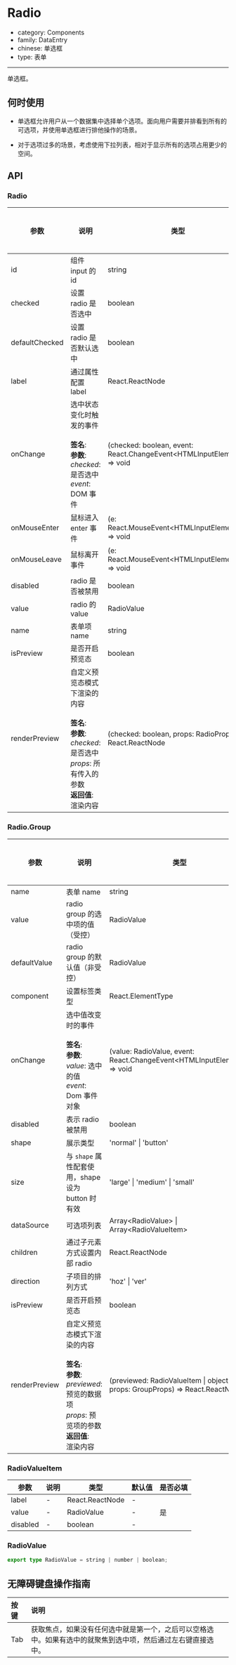 # Radio

-   category: Components
-   family: DataEntry
-   chinese: 单选框
-   type: 表单

---

单选框。

## 何时使用

-   单选框允许用户从一个数据集中选择单个选项。面向用户需要并排看到所有的可选项，并使用单选框进行排他操作的场景。

-   对于选项过多的场景，考虑使用下拉列表，相对于显示所有的选项占用更少的空间。

## API

### Radio

| 参数           | 说明                                                                                                                                           | 类型                                                                    | 默认值 | 是否必填 |
| -------------- | ---------------------------------------------------------------------------------------------------------------------------------------------- | ----------------------------------------------------------------------- | ------ | -------- |
| id             | 组件 input 的 id                                                                                                                               | string                                                                  | -      |          |
| checked        | 设置 radio 是否选中                                                                                                                            | boolean                                                                 | -      |          |
| defaultChecked | 设置 radio 是否默认选中                                                                                                                        | boolean                                                                 | -      |          |
| label          | 通过属性配置 label                                                                                                                             | React.ReactNode                                                         | -      |          |
| onChange       | 选中状态变化时触发的事件<br/><br/>**签名**:<br/>**参数**:<br/>_checked_: 是否选中<br/>_event_: DOM 事件                                        | (checked: boolean, event: React.ChangeEvent\<HTMLInputElement>) => void | -      |          |
| onMouseEnter   | 鼠标进入 enter 事件                                                                                                                            | (e: React.MouseEvent\<HTMLInputElement>) => void                        | -      |          |
| onMouseLeave   | 鼠标离开事件                                                                                                                                   | (e: React.MouseEvent\<HTMLInputElement>) => void                        | -      |          |
| disabled       | radio 是否被禁用                                                                                                                               | boolean                                                                 | -      |          |
| value          | radio 的 value                                                                                                                                 | RadioValue                                                              | -      |          |
| name           | 表单项 name                                                                                                                                    | string                                                                  | -      |          |
| isPreview      | 是否开启预览态                                                                                                                                 | boolean                                                                 | -      |          |
| renderPreview  | 自定义预览态模式下渲染的内容<br/><br/>**签名**:<br/>**参数**:<br/>_checked_: 是否选中<br/>_props_: 所有传入的参数<br/>**返回值**:<br/>渲染内容 | (checked: boolean, props: RadioProps) => React.ReactNode                | -      |          |

### Radio.Group

| 参数          | 说明                                                                                                                                               | 类型                                                                        | 默认值   | 是否必填 |
| ------------- | -------------------------------------------------------------------------------------------------------------------------------------------------- | --------------------------------------------------------------------------- | -------- | -------- |
| name          | 表单 name                                                                                                                                          | string                                                                      | -        |          |
| value         | radio group 的选中项的值（受控）                                                                                                                   | RadioValue                                                                  | -        |          |
| defaultValue  | radio group 的默认值（非受控）                                                                                                                     | RadioValue                                                                  | -        |          |
| component     | 设置标签类型                                                                                                                                       | React.ElementType                                                           | 'div'    |          |
| onChange      | 选中值改变时的事件<br/><br/>**签名**:<br/>**参数**:<br/>_value_: 选中的值<br/>_event_: Dom 事件对象                                                | (value: RadioValue, event: React.ChangeEvent\<HTMLInputElement>) => void    | -        |          |
| disabled      | 表示 radio 被禁用                                                                                                                                  | boolean                                                                     | -        |          |
| shape         | 展示类型                                                                                                                                           | 'normal' \| 'button'                                                        | -        |          |
| size          | 与 `shape` 属性配套使用，shape 设为 button 时有效                                                                                                  | 'large' \| 'medium' \| 'small'                                              | 'medium' |          |
| dataSource    | 可选项列表                                                                                                                                         | Array\<RadioValue> \| Array\<RadioValueItem>                                | -        |          |
| children      | 通过子元素方式设置内部 radio                                                                                                                       | React.ReactNode                                                             | -        |          |
| direction     | 子项目的排列方式                                                                                                                                   | 'hoz' \| 'ver'                                                              | -        |          |
| isPreview     | 是否开启预览态                                                                                                                                     | boolean                                                                     | -        |          |
| renderPreview | 自定义预览态模式下渲染的内容<br/><br/>**签名**:<br/>**参数**:<br/>_previewed_: 预览的数据项<br/>_props_: 预览项的参数<br/>**返回值**:<br/>渲染内容 | (previewed: RadioValueItem \| object, props: GroupProps) => React.ReactNode | -        |          |

### RadioValueItem

| 参数     | 说明 | 类型            | 默认值 | 是否必填 |
| -------- | ---- | --------------- | ------ | -------- |
| label    | -    | React.ReactNode | -      |          |
| value    | -    | RadioValue      | -      | 是       |
| disabled | -    | boolean         | -      |          |

### RadioValue

```typescript
export type RadioValue = string | number | boolean;
```

## 无障碍键盘操作指南

| 按键 | 说明                                                                                                         |
| :--- | :----------------------------------------------------------------------------------------------------------- |
| Tab  | 获取焦点，如果没有任何选中就是第一个，之后可以空格选中。如果有选中的就聚焦到选中项，然后通过左右键直接选中。 |
